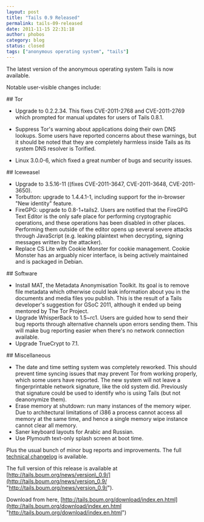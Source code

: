 ```yaml
---
layout: post
title: "Tails 0.9 Released"
permalink: tails-09-released
date: 2011-11-15 22:31:18
author: phobos
category: blog
status: closed
tags: ["anonymous operating system", "tails"]
---
```


The latest version of the anonymous operating system Tails is now available.

Notable user-visible changes include:

\#\# Tor  
 - Upgrade to 0.2.2.34. This fixes CVE-2011-2768 and CVE-2011-2769 which prompted for manual updates for users of Tails 0.8.1.  
 - Suppress Tor's warning about applications doing their own DNS lookups. Some users have reported concerns about these warnings, but it should be noted that they are completely harmless inside Tails as its system DNS resolver is Torified.

- Linux 3.0.0-6, which fixed a great number of bugs and security issues.

\#\# Iceweasel  
 - Upgrade to 3.5.16-11 ((fixes CVE-2011-3647, CVE-2011-3648, CVE-2011-3650).  
 - Torbutton: upgrade to 1.4.4.1-1, including support for the in-browser "New identity" feature.  
 - FireGPG: upgrade to 0.8-1+tails2. Users are notified that the FireGPG Text Editor is the only safe place for performing cryptographic operations, and these operations has been disabled in other places. Performing them outside of the editor opens up several severe attacks through JavaScript (e.g. leaking plaintext when decrypting, signing messages written by the attacker).  
 - Replace CS Lite with Cookie Monster for cookie management. Cookie Monster has an arguably nicer interface, is being actively maintained and is packaged in Debian.

\#\# Software  
 - Install MAT, the Metadata Anonymisation Toolkit. Its goal is to remove file metadata which otherwise could leak information about you in the documents and media files you publish. This is the result of a Tails developer's suggestion for GSoC 2011, although it ended up being mentored by The Tor Project.  
 - Upgrade WhisperBack to 1.5\~rc1. Users are guided how to send their bug reports through alternative channels upon errors sending them. This will make bug reporting easier when there's no network connection available.  
 - Upgrade TrueCrypt to 7.1.

\#\# Miscellaneous  
 - The date and time setting system was completely reworked. This should prevent time syncing issues that may prevent Tor from working properly, which some users have reported. The new system will not leave a fingerprintable network signature, like the old system did. Previously that signature could be used to identify who is using Tails (but not deanonymize them).  
 - Erase memory at shutdown: run many instances of the memory wiper. Due to architectural limitations of i386 a process cannot access all memory at the same time, and hence a single memory wipe instance cannot clear all memory.  
 - Saner keyboard layouts for Arabic and Russian.  
 - Use Plymouth text-only splash screen at boot time.

Plus the usual bunch of minor bug reports and improvements. The full [technical changelog](http://git.immerda.ch/?p=amnesia.git;a=blob_plain;f=debian/changelog;hb=refs/tags/0.9) is available.

The full version of this release is available at [http://tails.boum.org/news/version\_0.9/](http://tails.boum.org/news/version_0.9/ "http://tails.boum.org/news/version_0.9/").

Download from here, [http://tails.boum.org/download/index.en.html](http://tails.boum.org/download/index.en.html "http://tails.boum.org/download/index.en.html")
